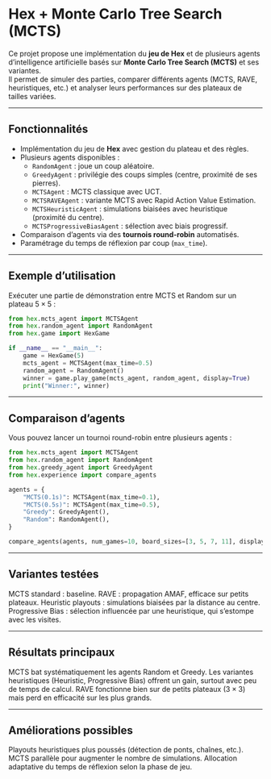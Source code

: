
# Hex + Monte Carlo Tree Search (MCTS)

Ce projet propose une implémentation du **jeu de Hex** et de plusieurs agents d’intelligence artificielle basés sur **Monte Carlo Tree Search (MCTS)** et ses variantes.  
Il permet de simuler des parties, comparer différents agents (MCTS, RAVE, heuristiques, etc.) et analyser leurs performances sur des plateaux de tailles variées.

---

## Fonctionnalités

- Implémentation du jeu de **Hex** avec gestion du plateau et des règles.
- Plusieurs agents disponibles :
  - `RandomAgent` : joue un coup aléatoire.
  - `GreedyAgent` : privilégie des coups simples (centre, proximité de ses pierres).
  - `MCTSAgent` : MCTS classique avec UCT.
  - `MCTSRAVEAgent` : variante MCTS avec Rapid Action Value Estimation.
  - `MCTSHeuristicAgent` : simulations biaisées avec heuristique (proximité du centre).
  - `MCTSProgressiveBiasAgent` : sélection avec biais progressif.
- Comparaison d’agents via des **tournois round-robin** automatisés.
- Paramétrage du temps de réflexion par coup (`max_time`).

---
## Exemple d’utilisation

Exécuter une partie de démonstration entre MCTS et Random sur un plateau $5\times5$ :
```python
from hex.mcts_agent import MCTSAgent
from hex.random_agent import RandomAgent
from hex.game import HexGame

if __name__ == "__main__":
    game = HexGame(5)
    mcts_agent = MCTSAgent(max_time=0.5)
    random_agent = RandomAgent()
    winner = game.play_game(mcts_agent, random_agent, display=True)
    print("Winner:", winner)
```

---
## Comparaison d’agents

Vous pouvez lancer un tournoi round-robin entre plusieurs agents :
```python
from hex.mcts_agent import MCTSAgent
from hex.random_agent import RandomAgent
from hex.greedy_agent import GreedyAgent
from hex.experience import compare_agents

agents = {
    "MCTS(0.1s)": MCTSAgent(max_time=0.1),
    "MCTS(0.5s)": MCTSAgent(max_time=0.5),
    "Greedy": GreedyAgent(),
    "Random": RandomAgent(),
}

compare_agents(agents, num_games=10, board_sizes=[3, 5, 7, 11], display=False)
```

---
## Variantes testées

MCTS standard : baseline.
RAVE : propagation AMAF, efficace sur petits plateaux.
Heuristic playouts : simulations biaisées par la distance au centre.
Progressive Bias : sélection influencée par une heuristique, qui s’estompe avec les visites.

---
## Résultats principaux

MCTS bat systématiquement les agents Random et Greedy.
Les variantes heuristiques (Heuristic, Progressive Bias) offrent un gain, surtout avec peu de temps de calcul.
RAVE fonctionne bien sur de petits plateaux ($3\times 3$) mais perd en efficacité sur les plus grands.

---
## Améliorations possibles

Playouts heuristiques plus poussés (détection de ponts, chaînes, etc.).
MCTS parallèle pour augmenter le nombre de simulations.
Allocation adaptative du temps de réflexion selon la phase de jeu.

